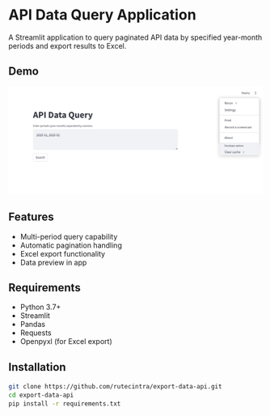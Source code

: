 # API Data Query Application

A Streamlit application to query paginated API data by specified year-month periods and export results to Excel.

## Demo
![API Data Query Demo](assets/apidataquery.png)

## Features
- Multi-period query capability
- Automatic pagination handling
- Excel export functionality
- Data preview in app

## Requirements
- Python 3.7+
- Streamlit
- Pandas
- Requests
- Openpyxl (for Excel export)

## Installation
```bash
git clone https://github.com/rutecintra/export-data-api.git
cd export-data-api
pip install -r requirements.txt